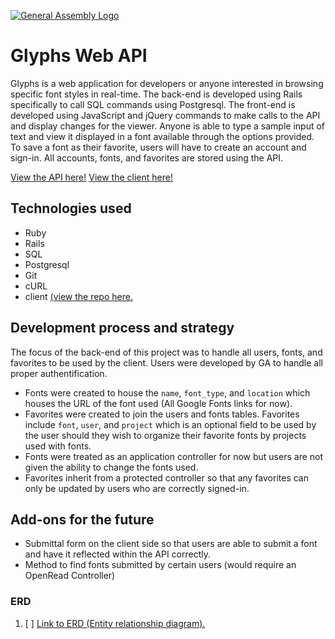 [![General Assembly Logo](https://camo.githubusercontent.com/1a91b05b8f4d44b5bbfb83abac2b0996d8e26c92/687474703a2f2f692e696d6775722e636f6d2f6b6538555354712e706e67)](https://generalassemb.ly/education/web-development-immersive)

# Glyphs Web API

Glyphs is a web application for developers or anyone interested in browsing specific font styles in real-time. The back-end is developed using Rails specifically to call SQL commands using Postgresql. The front-end is developed using JavaScript and jQuery commands to make calls to the API and display changes for the viewer. Anyone is able to type a sample input of text and view it displayed in a font available through the options provided. To save a font as their favorite, users will have to create an account and sign-in. All accounts, fonts, and favorites are stored using the API.

[View the API here!](https://font-glyphs.herokuapp.com)
[View the client here!](https://discocisco.github.io/glyphs-client)

## Technologies used

- Ruby
- Rails
- SQL
- Postgresql
- Git
- cURL
- client [(view the repo here.](https://github.com/discocisco/glyphs-client)

## Development process and strategy

The focus of the back-end of this project was to handle all users, fonts, and favorites to be used by the client. Users were developed by GA to handle all proper authentification.
- Fonts were created to house the `name`, `font_type`, and `location` which houses the URL of the font used (All Google Fonts links for now).
- Favorites were created to join the users and fonts tables. Favorites include `font`, `user`, and `project` which is an optional field to be used by the user should they wish to organize their favorite fonts by projects used with fonts.
- Fonts were treated as an application controller for now but users are not given the ability to change the fonts used.
- Favorites inherit from a protected controller so that any favorites can only be updated by users who are correctly signed-in.

## Add-ons for the future

- Submittal form on the client side so that users are able to submit a font and have it reflected within the API correctly.
- Method to find fonts submitted by certain users (would require an OpenRead Controller)

### ERD

1. [ ] [Link to ERD (Entity relationship diagram).](https://imgur.com/a/xWZE4h0)
